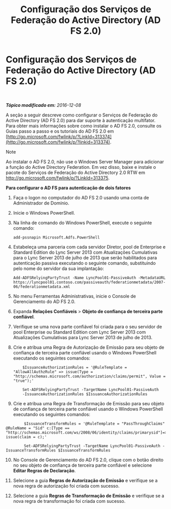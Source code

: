 ﻿---
title: Configuração dos Serviços de Federação do Active Directory (AD FS 2.0)
TOCTitle: Configuração dos Serviços de Federação do Active Directory (AD FS 2.0)
ms:assetid: 0ba8657f-55b8-41b3-960c-fdc5eeee6978
ms:mtpsurl: https://technet.microsoft.com/pt-br/library/Dn308561(v=OCS.15)
ms:contentKeyID: 56270368
ms.date: 12/10/2016
mtps_version: v=OCS.15
ms.translationtype: HT
---

# Configuração dos Serviços de Federação do Active Directory (AD FS 2.0)

 

_**Tópico modificado em:** 2016-12-08_

A seção a seguir descreve como configurar o Serviços de Federação do Active Directory (AD FS 2.0) para dar suporte à autenticação multifator. Para obter mais informações sobre como instalar o AD FS 2.0, consulte os Guias passo a passo e os tutoriais do AD FS 2.0 em [http://go.microsoft.com/fwlink/p/?LinkId=313374](http://go.microsoft.com/fwlink/p/?linkid=313374).

> [!note]  
> Ao instalar o AD FS 2.0, não use o Windows Server Manager para adicionar a função do Active Directory Federation. Em vez disso, baixe e instale o pacote do Serviços de Federação do Active Directory 2.0 RTW em <a href="http://go.microsoft.com/fwlink/p/?linkid=313375">http://go.microsoft.com/fwlink/p/?LinkId=313375</a>.


**Para configurar o AD FS para autenticação de dois fatores**

1.  Faça o logon no computador do AD FS 2.0 usando uma conta de Administrador de Domínio.

2.  Inicie o Windows PowerShell.

3.  Na linha de comando do Windows PowerShell, execute o seguinte comando:
    
        add-pssnapin Microsoft.Adfs.PowerShell

4.  Estabeleça uma parceria com cada servidor Diretor, pool de Enterprise e Standard Edition do Lync Server 2013 com Atualizações Cumulativas para o Lync Server 2013 de julho de 2013 que serão habilitados para autenticação passiva executando o seguinte comando, substituindo pelo nome do servidor da sua implantação:
    
        Add-ADFSRelyingPartyTrust -Name LyncPool01-PassiveAuth -MetadataURL https://lyncpool01.contoso.com/passiveauth/federationmetadata/2007-06/federationmetadata.xml

5.  No menu Ferramentas Administrativas, inicie o Console de Gerenciamento do AD FS 2.0.

6.  Expanda **Relações Confiáveis** \> **Objeto de confiança de terceira parte confiável**.

7.  Verifique se uma nova parte confiável foi criada para o seu servidor de pool Enterprise ou Standard Edition com Lync Server 2013 com Atualizações Cumulativas para Lync Server 2013 de julho de 2013.

8.  Crie e atribua uma Regra de Autorização de Emissão para seu objeto de confiança de terceira parte confiável usando o Windows PowerShell executando os seguintes comandos:
    
    ```
        $IssuanceAuthorizationRules = '@RuleTemplate = "AllowAllAuthzRule" => issue(Type = "http://schemas.microsoft.com/authorization/claims/permit", Value = "true");'
    ```
    ```    
        Set-ADFSRelyingPartyTrust -TargetName LyncPool01-PassiveAuth 
        -IssuanceAuthorizationRules $IssuanceAuthorizationRules
    ```


9.  Crie e atribua uma Regra de Transformação de Emissão para seu objeto de confiança de terceira parte confiável usando o Windows PowerShell executando os seguintes comandos:
    
```
        $IssuanceTransformRules = '@RuleTemplate = "PassThroughClaims" @RuleName = "Sid" c:[Type == "http://schemas.microsoft.com/ws/2008/06/identity/claims/primarysid"]=> issue(claim = c);'
```
```    
        Set-ADFSRelyingPartyTrust -TargetName LyncPool01-PassiveAuth -IssuanceTransformRules $IssuanceTransformRules
```

10. No Console de Gerenciamento do AD FS 2.0, clique com o botão direito no seu objeto de confiança de terceira parte confiável e selecione **Editar Regras de Declaração**.

11. Selecione a guia **Regras de Autorização de Emissão** e verifique se a nova regra de autorização foi criada com sucesso.

12. Selecione a guia **Regras de Transformação de Emissão** e verifique se a nova regra de transformação foi criada com sucesso.

